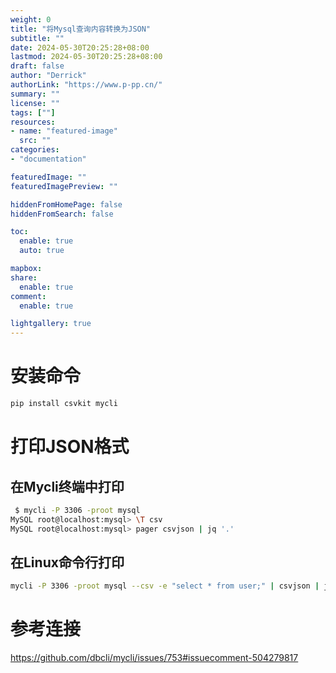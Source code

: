 ```yaml
---
weight: 0
title: "将Mysql查询内容转换为JSON"
subtitle: ""
date: 2024-05-30T20:25:28+08:00
lastmod: 2024-05-30T20:25:28+08:00
draft: false
author: "Derrick"
authorLink: "https://www.p-pp.cn/"
summary: ""
license: ""
tags: [""]
resources:
- name: "featured-image"
  src: ""
categories: 
- "documentation"

featuredImage: ""
featuredImagePreview: ""

hiddenFromHomePage: false
hiddenFromSearch: false

toc:
  enable: true
  auto: true

mapbox:
share:
  enable: true
comment:
  enable: true

lightgallery: true
---
```


# 安装命令
```bash
pip install csvkit mycli
```

# 打印JSON格式

## 在Mycli终端中打印

```bash
 $ mycli -P 3306 -proot mysql
MySQL root@localhost:mysql> \T csv
MySQL root@localhost:mysql> pager csvjson | jq '.'

```

## 在Linux命令行打印

```bash
mycli -P 3306 -proot mysql --csv -e "select * from user;" | csvjson | jq .

```

# 参考连接
https://github.com/dbcli/mycli/issues/753#issuecomment-504279817